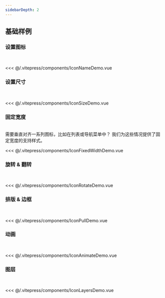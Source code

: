 ```yaml
---
sidebarDepth: 2
---
```


## 基础样例

### 设置图标

<br>

<IconNameDemo></IconNameDemo>

<<< @/.vitepress/components/IconNameDemo.vue

### 设置尺寸

<br>

<IconSizeDemo></IconSizeDemo>

<<< @/.vitepress/components/IconSizeDemo.vue

### 固定宽度

<br>
需要垂直对齐一系列图标，比如在列表或导航菜单中？ 我们为这些情况提供了固定宽度的支持样式。

<IconFixedWidthDemo></IconFixedWidthDemo>

<<< @/.vitepress/components/IconFixedWidthDemo.vue

### 旋转 & 翻转

<br>

<IconRotateDemo></IconRotateDemo>

<<< @/.vitepress/components/IconRotateDemo.vue

### 排版 & 边框

<br>

<IconPullDemo></IconPullDemo>

<<< @/.vitepress/components/IconPullDemo.vue

### 动画

<br>

<IconAnimateDemo></IconAnimateDemo>

<<< @/.vitepress/components/IconAnimateDemo.vue

### 图层

<br>

<IconLayersDemo></IconLayersDemo>

<<< @/.vitepress/components/IconLayersDemo.vue
